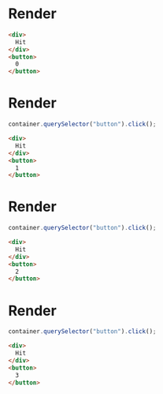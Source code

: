 # Render
```html
<div>
  Hit
</div>
<button>
  0
</button>
```


# Render
```js
container.querySelector("button").click();
```
```html
<div>
  Hit
</div>
<button>
  1
</button>
```


# Render
```js
container.querySelector("button").click();
```
```html
<div>
  Hit
</div>
<button>
  2
</button>
```


# Render
```js
container.querySelector("button").click();
```
```html
<div>
  Hit
</div>
<button>
  3
</button>
```
